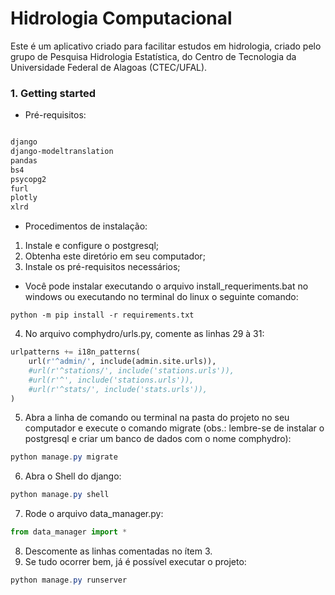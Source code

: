 # Hidrologia Computacional

Este é um aplicativo criado para facilitar estudos em hidrologia, criado pelo grupo de Pesquisa Hidrologia Estatística, do Centro de Tecnologia da Universidade Federal de Alagoas (CTEC/UFAL).

### 1. Getting started

* Pré-requisitos:

```powershell

django
django-modeltranslation
pandas
bs4
psycopg2
furl
plotly
xlrd


```

* Procedimentos de instalação:

1. Instale e configure o postgresql;
2. Obtenha este diretório em seu computador;
3. Instale os pré-requisitos necessários;
* Você pode instalar executando o arquivo install_requeriments.bat no windows ou executando no terminal do linux o seguinte comando:

```terminal
python -m pip install -r requirements.txt
```
4. No arquivo comphydro/urls.py, comente as linhas 29 à 31:
```python
urlpatterns += i18n_patterns(
    url(r'^admin/', include(admin.site.urls)),
    #url(r'^stations/', include('stations.urls')),
    #url(r'^', include('stations.urls')),
    #url(r'^stats/', include('stats.urls')),
)
```
5. Abra a linha de comando ou terminal na pasta do projeto no seu computador e execute o comando migrate (obs.: lembre-se de instalar o postgresql e criar um banco de dados com o nome comphydro):
```powershell
python manage.py migrate

```
6. Abra o Shell do django:
```powershell
python manage.py shell
```
7. Rode o arquivo data_manager.py:
```python
from data_manager import *
```
8. Descomente as linhas comentadas no ítem 3.
9. Se tudo ocorrer bem, já é possível executar o projeto:
```powershell
python manage.py runserver
```
